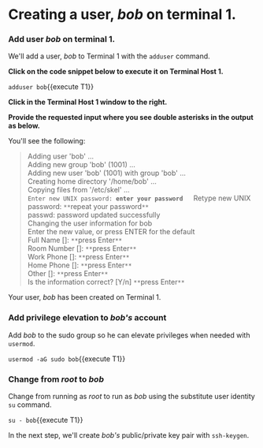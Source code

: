 # Creating a user, _bob_ on terminal 1.

### Add user _bob_ on terminal 1.

We'll add a user, _bob_ to Terminal 1 with the `adduser` command.

**Click on the code snippet below to execute it on Terminal Host 1.**

`adduser bob`{{execute T1}}

**Click in the Terminal Host 1 window to the right.**

**Provide the requested input where you see double asterisks in the output as below.**

You'll see the following:

>Adding user 'bob' ...<br>
Adding new group 'bob' (1001) ...<br>
Adding new user 'bob' (1001) with group 'bob' ...  
Creating home directory '/home/bob' ...  
Copying files from '/etc/skel' ...  
>`Enter new UNIX password: `**`enter your password`**`  
>`Retype new UNIX password: `**`repeat your password`**`  
passwd: password updated successfully  
Changing the user information for bob  
Enter the new value, or press ENTER for the default  
        Full Name []: `**`press Enter`**`  
        Room Number []: `**`press Enter`**`  
        Work Phone []: `**`press Enter`**`  
        Home Phone []: `**`press Enter`**`  
        Other []: `**`press Enter`**`  
Is the information correct? [Y/n] `**`press Enter`**`  

Your user, _bob_ has been created on Terminal 1.

### Add privilege elevation to _bob's_ account

Add _bob_ to the sudo group so he can elevate privileges when needed with `usermod`.

`usermod -aG sudo bob`{{execute T1}}

### Change from _root_ to _bob_

Change from running as _root_ to run as _bob_ using the substitute user identity `su` command.

`su - bob`{{execute T1}}

In the next step, we'll create _bob's_ public/private key pair with `ssh-keygen`.
